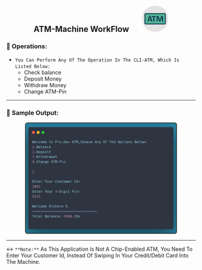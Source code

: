 <h2 align="center">ATM-Machine WorkFlow &nbsp; &nbsp; &nbsp; <img src="Img/Logo.png" width="70px" ></h4>


### 🔄 Operations:

- `You Can Perform Any Of The Operation In The CLI-ATM, Which Is Listed Below:`
    - Check balance
    - Deposit Money
    - Withdraw Money
    - Change ATM-Pin

---

### 💠 Sample Output:

<p align="center">
  <img src="Img/Output.png" height="80%" width="80%">
</p>

---

↔ `**Note:**` As This Application Is Not A Chip-Enabled ATM, You Need To Enter Your Customer Id, Instead Of Swiping In Your Credit/Debit Card Into The Machine.